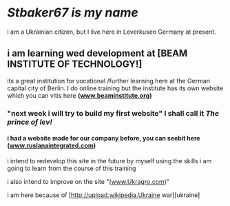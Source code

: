 # _**Stbaker67** is my name_
i am a Ukrainian citizen, but I live here in Leverkusen Germany at present.

## i am learning wed development at [BEAM INSTITUTE OF TECHNOLOGY!]
its a great institution for vocational /further learning here at the German 
capital city of Berlin. I do online training but the institute has its own website 
which you can vitis here **(www.beaminstitute.org)**

### "next week i will try to build my first website" I shall call it _*The prince of lev!*_

#### i had a website made for our company before, you can seebit here (www.ruslanaintegrated.com)
i intend to redevelop this site in the future by myself using the skills i am going to learn from the course of this training

i also intend to improve on the site "(www.Ukragro.com)"

i am here because of [http://upload.wikipedia.Ukraine war][ukraine]
